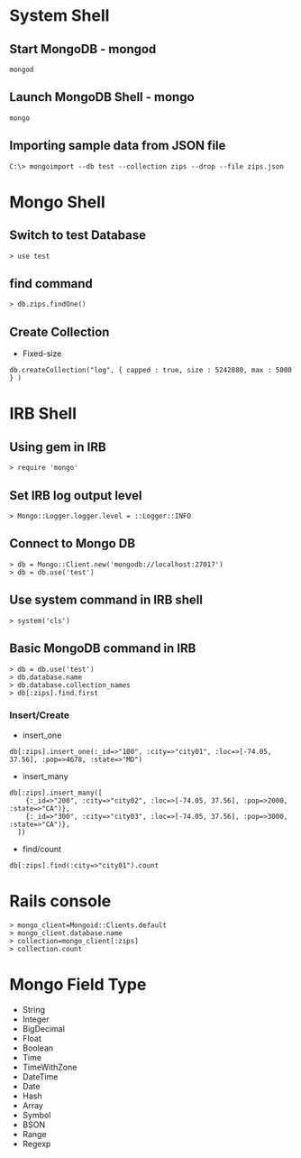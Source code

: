 
# System Shell

## Start MongoDB - mongod

```
mongod
```

## Launch MongoDB Shell - mongo

```
mongo
```

## Importing sample data from JSON file

```
C:\> mongoimport --db test --collection zips --drop --file zips.json
```

# Mongo Shell

## Switch to test Database

```
> use test
```

## find command

```
> db.zips.findOne()
```

## Create Collection

  * Fixed-size

  ```
  db.createCollection("log", { capped : true, size : 5242880, max : 5000 } )
  ```

# IRB Shell

## Using gem in IRB

```
> require 'mongo'
```

## Set IRB log output level

```
> Mongo::Logger.logger.level = ::Logger::INFO
```

## Connect to Mongo DB

```
> db = Mongo::Client.new('mongodb://localhost:27017')
> db = db.use('test')
```

## Use system command in IRB shell

```
> system('cls')
```

## Basic MongoDB command in IRB

```
> db = db.use('test')
> db.database.name
> db.database.collection_names
> db[:zips].find.first
```

### Insert/Create

* insert_one

```
db[:zips].insert_one(:_id=>"100", :city=>"city01", :loc=>[-74.05, 37.56], :pop=>4678, :state=>"MD")
```

* insert_many

```
db[:zips].insert_many([
    {:_id=>"200", :city=>"city02", :loc=>[-74.05, 37.56], :pop=>2000, :state=>"CA")},  
    {:_id=>"300", :city=>"city03", :loc=>[-74.05, 37.56], :pop=>3000, :state=>"CA")},  
  ])
```

* find/count

```
db[:zips].find(:city=>"city01").count
```


# Rails console

```
> mongo_client=Mongoid::Clients.default
> mongo_client.database.name
> collection=mongo_client[:zips]
> collection.count
```


# Mongo Field Type

  - String
  - Integer
  - BigDecimal
  - Float
  - Boolean
  - Time
  - TimeWithZone
  - DateTime
  - Date
  - Hash
  - Array
  - Symbol
  - BSON
  - Range
  - Regexp
